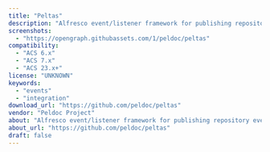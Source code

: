 ```yaml
---
title: "Peltas"
description: "Alfresco event/listener framework for publishing repository events."
screenshots:
  - "https://opengraph.githubassets.com/1/peldoc/peltas"
compatibility:
  - "ACS 6.x"
  - "ACS 7.x"
  - "ACS 23.x+"
license: "UNKNOWN"
keywords:
  - "events"
  - "integration"
download_url: "https://github.com/peldoc/peltas"
vendor: "Peldoc Project"
about: "Alfresco event/listener framework for publishing repository events."
about_url: "https://github.com/peldoc/peltas"
draft: false
---
```


